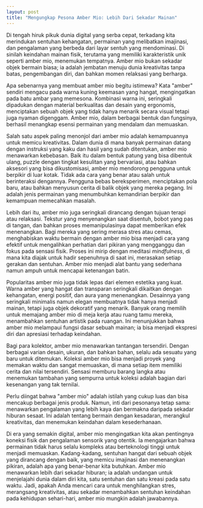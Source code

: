 ```yaml
---
layout: post
title: "Mengungkap Pesona Amber Mio: Lebih Dari Sekadar Mainan"
---
```


Di tengah hiruk pikuk dunia digital yang serba cepat, terkadang kita merindukan sentuhan kehangatan, permainan yang melibatkan imajinasi, dan pengalaman yang berbeda dari layar sentuh yang mendominasi. Di sinilah keindahan mainan fisik, terutama yang memiliki karakteristik unik seperti amber mio, menemukan tempatnya. Amber mio bukan sekadar objek bermain biasa; ia adalah jembatan menuju dunia kreativitas tanpa batas, pengembangan diri, dan bahkan momen relaksasi yang berharga.

Apa sebenarnya yang membuat amber mio begitu istimewa? Kata "amber" sendiri mengacu pada warna kuning keemasan yang hangat, mengingatkan pada batu ambar yang memesona. Kombinasi warna ini, seringkali dipadukan dengan material berkualitas dan desain yang ergonomis, menciptakan sebuah objek yang tidak hanya menarik secara visual tetapi juga nyaman digenggam. Amber mio, dalam berbagai bentuk dan fungsinya, berhasil menangkap esensi permainan yang mendalam dan memuaskan.

Salah satu aspek paling menonjol dari amber mio adalah kemampuannya untuk memicu kreativitas. Dalam dunia di mana banyak permainan datang dengan instruksi yang kaku dan hasil yang sudah ditentukan, amber mio menawarkan kebebasan. Baik itu dalam bentuk patung yang bisa dibentuk ulang, puzzle dengan tingkat kesulitan yang bervariasi, atau bahkan aksesori yang bisa dikustomisasi, amber mio mendorong pengguna untuk berpikir di luar kotak. Tidak ada cara yang benar atau salah untuk berinteraksi dengannya. Pengguna bebas bereksperimen, menciptakan pola baru, atau bahkan menyusun cerita di balik objek yang mereka pegang. Ini adalah jenis permainan yang menumbuhkan kemandirian berpikir dan kemampuan memecahkan masalah.

Lebih dari itu, amber mio juga seringkali dirancang dengan tujuan terapi atau relaksasi. Tekstur yang menyenangkan saat disentuh, bobot yang pas di tangan, dan bahkan proses memanipulasinya dapat memberikan efek menenangkan. Bagi mereka yang sering merasa stres atau cemas, menghabiskan waktu bermain dengan amber mio bisa menjadi cara yang efektif untuk mengalihkan perhatian dari pikiran yang mengganggu dan fokus pada sensasi fisik. Proses ini mirip dengan meditasi *mindfulness*, di mana kita diajak untuk hadir sepenuhnya di saat ini, merasakan setiap gerakan dan sentuhan. Amber mio menjadi alat bantu yang sederhana namun ampuh untuk mencapai ketenangan batin.

Popularitas amber mio juga tidak lepas dari elemen estetika yang kuat. Warna amber yang hangat dan transparan seringkali dikaitkan dengan kehangatan, energi positif, dan aura yang menenangkan. Desainnya yang seringkali minimalis namun elegan membuatnya tidak hanya menjadi mainan, tetapi juga objek dekoratif yang menarik. Banyak orang memilih untuk memajang amber mio di meja kerja atau ruang tamu mereka, menambahkan sentuhan artistik pada ruangan. Ini menunjukkan bahwa amber mio melampaui fungsi dasar sebuah mainan; ia bisa menjadi ekspresi diri dan apresiasi terhadap keindahan.

Bagi para kolektor, amber mio menawarkan tantangan tersendiri. Dengan berbagai varian desain, ukuran, dan bahkan bahan, selalu ada sesuatu yang baru untuk ditemukan. Koleksi amber mio bisa menjadi proyek yang memakan waktu dan sangat memuaskan, di mana setiap item memiliki cerita dan nilai tersendiri. Sensasi memburu barang langka atau menemukan tambahan yang sempurna untuk koleksi adalah bagian dari kesenangan yang tak ternilai.

Perlu diingat bahwa "amber mio" adalah istilah yang cukup luas dan bisa mencakup berbagai jenis produk. Namun, inti dari pesonanya tetap sama: menawarkan pengalaman yang lebih kaya dan bermakna daripada sekadar hiburan sesaat. Ini adalah tentang bermain dengan kesadaran, merangkul kreativitas, dan menemukan keindahan dalam kesederhanaan.

Di era yang semakin digital, amber mio mengingatkan kita akan pentingnya koneksi fisik dan pengalaman sensorik yang otentik. Ia mengajarkan bahwa permainan tidak harus selalu kompleks atau berteknologi tinggi untuk menjadi memuaskan. Kadang-kadang, sentuhan hangat dari sebuah objek yang dirancang dengan baik, yang memicu imajinasi dan menenangkan pikiran, adalah apa yang benar-benar kita butuhkan. Amber mio menawarkan lebih dari sekadar hiburan; ia adalah undangan untuk menjelajahi dunia dalam diri kita, satu sentuhan dan satu kreasi pada satu waktu. Jadi, apakah Anda mencari cara untuk menghilangkan stres, merangsang kreativitas, atau sekadar menambahkan sentuhan keindahan pada kehidupan sehari-hari, amber mio mungkin adalah jawabannya.
